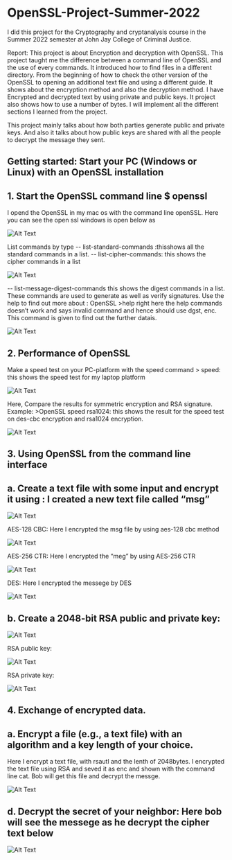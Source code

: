 # OpenSSL-Project-Summer-2022
I did this project for the Cryptography and cryptanalysis course in the Summer 2022 semester at John Jay College of Criminal Justice.

Report: This project is about Encryption and decryption with OpenSSL. This project taught me the difference between a command 
line of OpenSSL and the use of every commands. It introduced how to find files in a different directory. From the beginning of how to 
check the other version of the OpenSSL to opening an additional text file and using a different guide. It shows about the encryption 
method and also the decryption method. I have Encrypted and decrypted text by using private and public keys. It project also shows how 
to use a number of bytes. I will implement all the different sections I learned from the project. 

This project mainly talks about how both parties generate public and private keys. And also it talks about how public keys are shared with all the people
to decrypt the message they sent.


## Getting started: Start your PC (Windows or Linux) with an OpenSSL installation 
## 1.	Start the OpenSSL command line $ openssl 
I opend the OpenSSL in my mac os with the command line openSSL. Here you can see the open ssl windows is open below as 

![Alt Text](1.png)

List commands by type
-- list-standard-commands :thisshows all the standard commands in a list. 
-- list-cipher-commands: this shows the cipher commands in a list

![Alt Text](2.png)

-- list-message-digest-commands this shows the digest commands in a list. These commands are used to generate as well as verify signatures. 
Use the help to find out more about :
OpenSSL >help right here the help commands doesn’t work and says invalid command and hence should use dgst, enc. 
This command is given to find out the further datais. 

![Alt Text](3.png)

## 2.	Performance of OpenSSL

Make a speed test on your PC-platform with the speed command > speed: this shows the speed test for my laptop platform 

![Alt Text](4.png)

Here, Compare the results for symmetric encryption and RSA signature. Example: >OpenSSL speed rsa1024: this shows the result for the speed test on des-cbc encryption and rsa1024 encryption. 

![Alt Text](5.png)

## 3. Using OpenSSL from the command line interface

## a.	Create a text file with some input and encrypt it using : I created a new text file called “msg”  

![Alt Text](6.png)

AES-128 CBC: Here I encrypted the msg file by using aes-128 cbc method 

![Alt Text](7.png)

AES-256 CTR: Here I encrypted the “meg” by using AES-256 CTR

![Alt Text](8.png)

DES: Here I encrypted the messege by DES

![Alt Text](9.png)

## b.	Create a 2048-bit RSA public and private key: 

![Alt Text](10.png)

RSA public key: 

![Alt Text](11.png)

RSA private key: 

![Alt Text](12.png)

## 4.	 Exchange of encrypted data.

## a.	 Encrypt a file (e.g., a text file) with an algorithm and a key length of your choice.
Here I encrypt a text file, with rsautl and the lenth of 2048bytes. I encrypted the text file using RSA and seved it 
as enc and shown with the command line cat.  Bob will get this file and decrypt the messge.

![Alt Text](13.png)

## d.	Decrypt the secret of your neighbor: Here bob will see the messege as he decrypt the cipher text below

![Alt Text](14.png)


